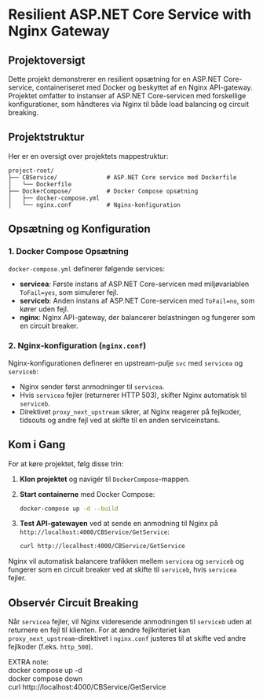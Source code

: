 # Resilient ASP.NET Core Service with Nginx Gateway

## Projektoversigt

Dette projekt demonstrerer en resilient opsætning for en ASP.NET Core-service, containeriseret med Docker og beskyttet af en Nginx API-gateway. Projektet omfatter to instanser af ASP.NET Core-servicen med forskellige konfigurationer, som håndteres via Nginx til både load balancing og circuit breaking.

## Projektstruktur

Her er en oversigt over projektets mappestruktur:

```plaintext
project-root/
├── CBService/              # ASP.NET Core service med Dockerfile
│   └── Dockerfile
├── DockerCompose/          # Docker Compose opsætning
│   ├── docker-compose.yml
│   └── nginx.conf          # Nginx-konfiguration
```
## Opsætning og Konfiguration

### 1. Docker Compose Opsætning

`docker-compose.yml` definerer følgende services:

- **servicea**: Første instans af ASP.NET Core-servicen med miljøvariablen `ToFail=yes`, som simulerer fejl.
- **serviceb**: Anden instans af ASP.NET Core-servicen med `ToFail=no`, som kører uden fejl.
- **nginx**: Nginx API-gateway, der balancerer belastningen og fungerer som en circuit breaker.

### 2. Nginx-konfiguration (`nginx.conf`)

Nginx-konfigurationen definerer en upstream-pulje `svc` med `servicea` og `serviceb`:

- Nginx sender først anmodninger til `servicea`.
- Hvis `servicea` fejler (returnerer HTTP 503), skifter Nginx automatisk til `serviceb`.
- Direktivet `proxy_next_upstream` sikrer, at Nginx reagerer på fejlkoder, tidsouts og andre fejl ved at skifte til en anden serviceinstans.

## Kom i Gang

For at køre projektet, følg disse trin:

1. **Klon projektet** og navigér til `DockerCompose`-mappen.
2. **Start containerne** med Docker Compose:

    ```bash
    docker-compose up -d --build
    ```

3. **Test API-gatewayen** ved at sende en anmodning til Nginx på `http://localhost:4000/CBService/GetService`:

    ```bash
    curl http://localhost:4000/CBService/GetService
    ```

Nginx vil automatisk balancere trafikken mellem `servicea` og `serviceb` og fungerer som en circuit breaker ved at skifte til `serviceb`, hvis `servicea` fejler.

## Observér Circuit Breaking

Når `servicea` fejler, vil Nginx videresende anmodningen til `serviceb` uden at returnere en fejl til klienten. For at ændre fejlkriteriet kan `proxy_next_upstream`-direktivet i `nginx.conf` justeres til at skifte ved andre fejlkoder (f.eks. `http_500`).



EXTRA note:  
docker compose up -d  
docker compose down  
curl http://localhost:4000/CBService/GetService
